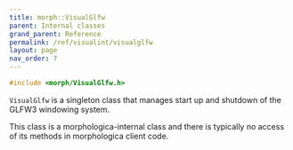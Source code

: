 ```yaml
---
title: morph::VisualGlfw
parent: Internal classes
grand_parent: Reference
permalink: /ref/visualint/visualglfw
layout: page
nav_order: 7
---
```

```c++
#include <morph/VisualGlfw.h>
```

`VisualGlfw` is a singleton class that manages start up and shutdown
of the GLFW3 windowing system.

This class is a morphologica-internal class and there is typically no
access of its methods in morphologica client code.
